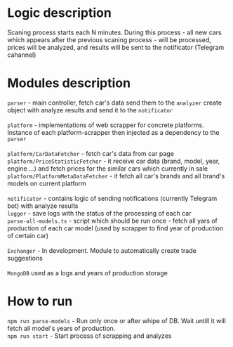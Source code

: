 # Logic description

Scaning process starts each N minutes. During this process - all new cars which appears after the previous scaning process - will be processed, prices will be analyzed, and results will be sent to the notificator (Telegram cahannel)

# Modules description

`parser` - main controller, fetch car's data send them to the `analyzer` create object with analyze results and send it to the `notificator`
<br />
<br />
`platform` - implementations of web scrapper for concrete platforms. Instance of each platform-scrapper then injected as a dependency to the `parser`
<br />
<br />
`platform/CarDataFetcher` - fetch car's data from car page
<br />
`platform/PriceStatisticFetcher` - it receive car data (brand, model, year, engine ...) and fetch prices for the similar cars which currently in sale
<br />
`platform/PlatformMetaDataFetcher` - it fetch all car's brands and all brand's models on current platform
<br />
<br />
`notificator` - contains logic of sending notifications (currently Telegram bot) with analyze results
<br />
`logger` - save logs with the status of the processing of each car
<br />
`parse-all-models.ts` - script which should be run once - fetch all yars of production of each car model (used by scrapper to find year of production of certain car)  
<br />
`Exchanger` - In development. Module to automatically create trade suggestions
<br />
<br />
`MongoDB` used as a logs and years of production storage

# How to run

`npm run parse-models` - Run only once or after whipe of DB. Wait untill it will fetch all model's years of production.
<br />
`npm run start` - Start process of scrapping and analyzes

